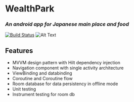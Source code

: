 # WealthPark 
### _An android app for Japanese main place and food_

[![Build Status](https://travis-ci.org/joemccann/dillinger.svg?branch=master)](https://travis-ci.org/joemccann/dillinger)
![Alt Text](https://media.giphy.com/media/zkqk2C3LtVagUr2LuR/giphy.gif)


## Features

- MVVM design pattern with Hilt dependency injection 
- Navigation component with single activity architecture 
- ViewBinding and databinding
- Coroutine and Coroutine flow   
- Room database for data persistency in offline mode
- Unit testing 
- Instrument testing for room db

